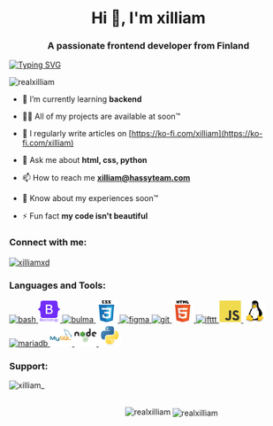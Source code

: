 <h1 align="center">Hi 👋, I'm xilliam</h1>
<h3 align="center">A passionate frontend developer from Finland</h3>

[![Typing SVG](https://readme-typing-svg.demolab.com?font=Fira+Code&pause=1000&random=false&width=435&lines=Believer+in+open+source+future;Frontend+web+dev;Tauri+for+desktop+apps;One+of+the+founders+of+Hassyteam;Finnish)](https://git.io/typing-svg)

<p align="left"> <img src="https://komarev.com/ghpvc/?username=realxilliam&label=Profile%20views&color=0e75b6&style=flat" alt="realxilliam" /> </p>

- 🌱 I’m currently learning **backend**

- 👨‍💻 All of my projects are available at soon™

- 📝 I regularly write articles on [https://ko-fi.com/xilliam](https://ko-fi.com/xilliam)

- 💬 Ask me about **html, css, python**

- 📫 How to reach me **xilliam@hassyteam.com**

- 📄 Know about my experiences soon™

- ⚡ Fun fact **my code isn't beautiful**

<h3 align="left">Connect with me:</h3>
<p align="left">
<a href="https://twitter.com/xilliamxd" target="blank"><img align="center" src="https://raw.githubusercontent.com/rahuldkjain/github-profile-readme-generator/master/src/images/icons/Social/twitter.svg" alt="xilliamxd" height="30" width="40" /></a>
</p>

<h3 align="left">Languages and Tools:</h3>
<p align="left"> <a href="https://www.gnu.org/software/bash/" target="_blank" rel="noreferrer"> <img src="https://www.vectorlogo.zone/logos/gnu_bash/gnu_bash-icon.svg" alt="bash" width="40" height="40"/> </a> <a href="https://getbootstrap.com" target="_blank" rel="noreferrer"> <img src="https://raw.githubusercontent.com/devicons/devicon/master/icons/bootstrap/bootstrap-plain-wordmark.svg" alt="bootstrap" width="40" height="40"/> </a> <a href="https://bulma.io/" target="_blank" rel="noreferrer"> <img src="https://raw.githubusercontent.com/gilbarbara/logos/804dc257b59e144eaca5bc6ffd16949752c6f789/logos/bulma.svg" alt="bulma" width="40" height="40"/> </a> <a href="https://www.w3schools.com/css/" target="_blank" rel="noreferrer"> <img src="https://raw.githubusercontent.com/devicons/devicon/master/icons/css3/css3-original-wordmark.svg" alt="css3" width="40" height="40"/> </a> <a href="https://www.figma.com/" target="_blank" rel="noreferrer"> <img src="https://www.vectorlogo.zone/logos/figma/figma-icon.svg" alt="figma" width="40" height="40"/> </a> <a href="https://git-scm.com/" target="_blank" rel="noreferrer"> <img src="https://www.vectorlogo.zone/logos/git-scm/git-scm-icon.svg" alt="git" width="40" height="40"/> </a> <a href="https://www.w3.org/html/" target="_blank" rel="noreferrer"> <img src="https://raw.githubusercontent.com/devicons/devicon/master/icons/html5/html5-original-wordmark.svg" alt="html5" width="40" height="40"/> </a> <a href="https://ifttt.com/" target="_blank" rel="noreferrer"> <img src="https://www.vectorlogo.zone/logos/ifttt/ifttt-ar21.svg" alt="ifttt" width="40" height="40"/> </a> <a href="https://developer.mozilla.org/en-US/docs/Web/JavaScript" target="_blank" rel="noreferrer"> <img src="https://raw.githubusercontent.com/devicons/devicon/master/icons/javascript/javascript-original.svg" alt="javascript" width="40" height="40"/> </a> <a href="https://www.linux.org/" target="_blank" rel="noreferrer"> <img src="https://raw.githubusercontent.com/devicons/devicon/master/icons/linux/linux-original.svg" alt="linux" width="40" height="40"/> </a> <a href="https://mariadb.org/" target="_blank" rel="noreferrer"> <img src="https://www.vectorlogo.zone/logos/mariadb/mariadb-icon.svg" alt="mariadb" width="40" height="40"/> </a> <a href="https://www.mysql.com/" target="_blank" rel="noreferrer"> <img src="https://raw.githubusercontent.com/devicons/devicon/master/icons/mysql/mysql-original-wordmark.svg" alt="mysql" width="40" height="40"/> </a> <a href="https://nodejs.org" target="_blank" rel="noreferrer"> <img src="https://raw.githubusercontent.com/devicons/devicon/master/icons/nodejs/nodejs-original-wordmark.svg" alt="nodejs" width="40" height="40"/> </a> <a href="https://www.python.org" target="_blank" rel="noreferrer"> <img src="https://raw.githubusercontent.com/devicons/devicon/master/icons/python/python-original.svg" alt="python" width="40" height="40"/> </a> </p>

<h3 align="left">Support:</h3>
<p><a href="https://ko-fi.com/xilliam_"> <img align="left" src="https://cdn.ko-fi.com/cdn/kofi3.png?v=3" height="50" width="210" alt="xilliam_" /></a></p><br><br>

<p><img align="left" src="https://github-readme-stats.vercel.app/api/top-langs?username=realxilliam&show_icons=true&locale=en&layout=compact" alt="realxilliam" /></p>

<p>&nbsp;<img align="center" src="https://github-readme-stats.vercel.app/api?username=realxilliam&show_icons=true&locale=en" alt="realxilliam" /></p>


